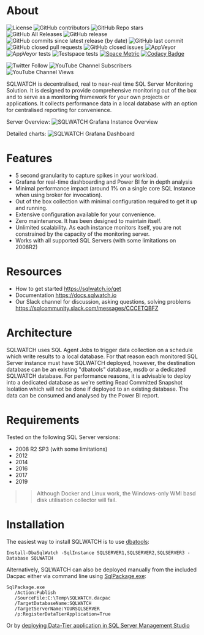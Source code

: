 # About

![License](https://img.shields.io/badge/license-MIT-green.svg)
![GitHub contributors](https://img.shields.io/github/contributors/marcingminski/sqlwatch)
![GitHub Repo stars](https://img.shields.io/github/stars/marcingminski/sqlwatch)
![GitHub All Releases](https://img.shields.io/github/downloads/marcingminski/sqlwatch/total.svg)
![GitHub release](https://img.shields.io/github/release/marcingminski/sqlwatch.svg)
![GitHub commits since latest release (by date)](https://img.shields.io/github/commits-since/marcingminski/sqlwatch/latest)
![GitHub last commit](https://img.shields.io/github/last-commit/marcingminski/sqlwatch)
![GitHub closed pull requests](https://img.shields.io/github/issues-pr-closed-raw/marcingminski/sqlwatch)
![GitHub closed issues](https://img.shields.io/github/issues-closed-raw/marcingminski/sqlwatch)
![AppVeyor](https://img.shields.io/appveyor/build/marcingminski/sqlwatch?label=build)
![AppVeyor tests](https://img.shields.io/appveyor/tests/marcingminski/sqlwatch?label=AppVeyor%20Tests)
![Testspace tests](https://img.shields.io/testspace/tests/marcingminski/marcingminski:sqlwatch/main?label=Testspace%20Tests)
[![Space Metric](https://marcingminski.testspace.com/spaces/139534/badge?token=4ff7ada23232f72be8c90caf9cac0a753b54d8f7)](https://marcingminski.testspace.com/spaces/139534?utm_campaign=badge&utm_medium=referral&utm_source=test "Test Cases Passed %")
[![Codacy Badge](https://app.codacy.com/project/badge/Grade/c176e01274c649aeb4ee5f64d1aeddeb)](https://www.codacy.com/gh/marcingminski/sqlwatch/dashboard?utm_source=github.com&amp;utm_medium=referral&amp;utm_content=marcingminski/sqlwatch&amp;utm_campaign=Badge_Grade)


![Twitter Follow](https://img.shields.io/twitter/follow/sqlwatch?style=social)
![YouTube Channel Subscribers](https://img.shields.io/youtube/channel/subscribers/UCmU6X1zVucgz0dlO0L7XybA?style=social)
![YouTube Channel Views](https://img.shields.io/youtube/channel/views/UCmU6X1zVucgz0dlO0L7XybA?style=social)

SQLWATCH is decentralised, real to near-real time SQL Server Monitoring Solution. It is designed to provide comprehensive monitoring out of the box and to serve as a monitoring framework for your own projects or applications. It collects performance data in a local database with an option for centralised reporting for convenience.

Server Overview:
![SQLWATCH Grafana Instance Overview](/.github/images/sqlwatch-grafana-instance-overview.gif?raw=true)

Detailed charts:
![SQLWATCH Grafana Dashboard](/.github/images/sqlwatch-grafana-dashboard-animation.gif?raw=true)

# Features

* 5 second granularity to capture spikes in your workload.
* Grafana for real-time dashboarding and Power BI for in depth analysis
* Minimal performance impact (around 1% on a single core SQL Instance when using broker for invocation).
* Out of the box collection with minimal configuration required to get it up and running.
* Extensive configuration available for your convenience.
* Zero maintenance. It has been designed to maintain itself.
* Unlimited scalability. As each instance monitors itself, you are not constrained by the capacity of the monitoring server.
* Works with all supported SQL Servers (with some limitations on 2008R2)

# Resources
* How to get started https://sqlwatch.io/get 
* Documentation https://docs.sqlwatch.io
* Our Slack channel for discussion, asking questions, solving problems https://sqlcommunity.slack.com/messages/CCCETQBFZ

# Architecture
SQLWATCH uses SQL Agent Jobs to trigger data collection on a schedule which write results to a local database. For that reason each monitored SQL Server instance must have SQLWATCH deployed, however, the destination database can be an existing "dbatools" database, msdb or a dedicated SQLWATCH database. For performance reasons, it is advisable to deploy into a dedicated database as we're setting Read Committed Snapshot Isolation which will not be done if deployed to an existing database. The data can be consumed and analysed by the Power BI report. 

# Requirements
Tested on the following SQL Server versions:
* 2008 R2 SP3 (with some limitations)
* 2012
* 2014
* 2016
* 2017
* 2019

>>Although Docker and Linux work, the Windows-only WMI basd disk utilisation collector will fail.

# Installation
The easiest way to install SQLWATCH is to use [dbatools](https://github.com/sqlcollaborative/dbatools):

```
Install-DbaSqlWatch -SqlInstance SQLSERVER1,SQLSERVER2,SQLSERVER3 -Database SQLWATCH
```
Alternatively, SQLWATCH can also be deployed manually from the included Dacpac either via command line using [SqlPackage.exe](https://docs.microsoft.com/en-us/sql/tools/sqlpackage?view=sql-server-2017):
```
SqlPackage.exe 
   /Action:Publish 
   /SourceFile:C:\Temp\SQLWATCH.dacpac 
   /TargetDatabaseName:SQLWATCH 
   /TargetServerName:YOURSQLSERVER 
   /p:RegisterDataTierApplication=True
  ```
  Or by [deploying Data-Tier application in SQL Server Management Studio](https://docs.microsoft.com/en-us/sql/relational-databases/data-tier-applications/deploy-a-data-tier-application?view=sql-server-2017)


